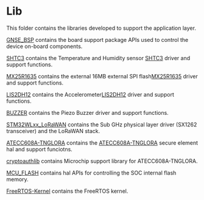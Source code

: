 # Lib
This folder contains the libraries developed to support the application layer.

[GNSE_BSP](./GNSE_BSP) contains the board support package APIs used to control the device on-board components.

[SHTC3](./SHTC3) contains the Temperature and Humidity sensor [SHTC3](https://www.sensirion.com/en/environmental-sensors/humidity-sensors/digital-humidity-sensor-shtc3-our-new-standard-for-consumer-electronics/) driver and support functions.

[MX25R1635](./MX25R1635) contains the external 16MB external SPI flash[MX25R1635](https://www.macronix.com/Lists/Datasheet/Attachments/7595/MX25R1635F,%20Wide%20Range,%2016Mb,%20v1.6.pdf) driver and support functions.

[LIS2DH12](./LIS2DH12) contains the Accelerometer[LIS2DH12](https://www.st.com/en/mems-and-sensors/lis2dh12.html) driver and support functions.

[BUZZER](./BUZZER) contains the Piezo Buzzer driver and support functions.

[STM32WLxx_LoRaWAN](./STM32WLxx_LoRaWAN) contains the Sub GHz physical layer driver (SX1262 transceiver) and the LoRaWAN stack.

[ATECC608A-TNGLORA](./ATECC608A-TNGLORA) contains the [ATECC608A-TNGLORA](https://www.microchip.com/wwwproducts/en/ATECC608A-TNGLORA) secure element hal and support funciotns.

[cryptoauthlib](./cryptoauthlib) contains Microchip support library for ATECC608A-TNGLORA.

[MCU_FLASH](./MCU_FLASH) contains hal APIs for controlling the SOC internal flash memory.

[FreeRTOS-Kernel](./FreeRTOS-Kernel) contains the FreeRTOS kernel.
